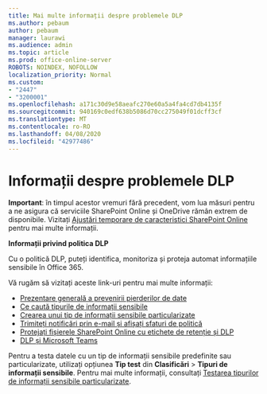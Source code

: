 ```yaml
---
title: Mai multe informații despre problemele DLP
ms.author: pebaum
author: pebaum
manager: laurawi
ms.audience: admin
ms.topic: article
ms.prod: office-online-server
ROBOTS: NOINDEX, NOFOLLOW
localization_priority: Normal
ms.custom:
- "2447"
- "3200001"
ms.openlocfilehash: a171c30d9e58aeafc270e60a5a4fa4cd7db4135f
ms.sourcegitcommit: 940169c0edf638b5086d70cc275049f01dcff3cf
ms.translationtype: MT
ms.contentlocale: ro-RO
ms.lasthandoff: 04/08/2020
ms.locfileid: "42977486"
---
```

# <a name="information-about-dlp-issues"></a>Informații despre problemele DLP

**Important**: în timpul acestor vremuri fără precedent, vom lua măsuri pentru a ne asigura că serviciile SharePoint Online și OneDrive rămân extrem de disponibile. Vizitați [Ajustări temporare de caracteristici SharePoint Online](https://aka.ms/ODSPAdjustments) pentru mai multe informații.

**Informații privind politica DLP**

Cu o politică DLP, puteți identifica, monitoriza și proteja automat informațiile sensibile în Office 365.

Vă rugăm să vizitați aceste link-uri pentru mai multe informații:

- [Prezentare generală a prevenirii pierderilor de date](https://docs.microsoft.com/office365/securitycompliance/data-loss-prevention-policies)
- [Ce caută tipurile de informații sensibile](https://docs.microsoft.com/office365/securitycompliance/what-the-sensitive-information-types-look-for)
- [Crearea unui tip de informații sensibile particularizate](https://docs.microsoft.com/office365/securitycompliance/create-a-custom-sensitive-information-type)
- [Trimiteți notificări prin e-mail și afișați sfaturi de politică](https://docs.microsoft.com/office365/securitycompliance/use-notifications-and-policy-tips)
- [Protejați fișierele SharePoint Online cu etichete de retenție și DLP](https://docs.microsoft.com/office365/securitycompliance/protect-sharepoint-online-files-with-office-365-labels-and-dlp)
- [DLP și Microsoft Teams](https://docs.microsoft.com/office365/securitycompliance/dlp-microsoft-teams)

Pentru a testa datele cu un tip de informații sensibile predefinite sau particularizate, utilizați opțiunea **Tip test** din **Clasificări** > **Tipuri de informații sensibile**. Pentru mai multe informații, consultați [Testarea tipurilor de informații sensibile particularizate](https://docs.microsoft.com/office365/securitycompliance/create-a-custom-sensitive-information-type#test-custom-sensitive-information-types-in-the-security--compliance-center).
